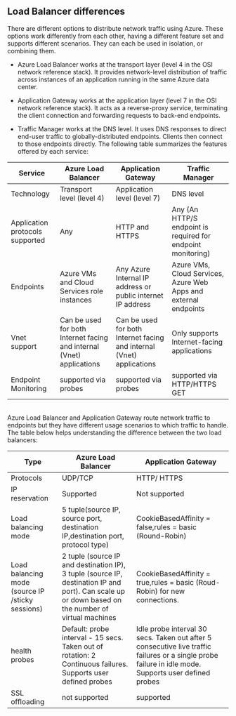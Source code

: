 ## Load Balancer differences

There are different options to distribute network traffic using Azure.  These options work differently from each other, having a different feature set and supports different scenarios.  They can each be used in isolation, or combining them.

- Azure Load Balancer works at the transport layer (level 4 in the OSI network reference stack).  It provides network-level distribution of traffic across instances of an application running in the same Azure data center.

- Application Gateway works at the application layer (level 7 in the OSI network reference stack).  It acts as a reverse-proxy service, terminating the client connection and forwarding requests to back-end endpoints.

- 	Traffic Manager works at the DNS level.  It uses DNS responses to direct end-user traffic to globally-distributed endpoints.  Clients then connect to those endpoints directly.
The following table summarizes the features offered by each service:

| Service | Azure Load Balancer | Application Gateway | Traffic Manager |
|---|---|---|---|
|Technology| Transport level (level 4) | Application level (level 7) | DNS level |
| Application protocols supported |	Any | HTTP and HTTPS | 	Any (An HTTP/S endpoint is required for endpoint monitoring) |
| Endpoints | Azure VMs and Cloud Services role instances | Any Azure Internal IP address or public internet IP address | Azure VMs, Cloud Services, Azure Web Apps and external endpoints |
| Vnet support | Can be used for both Internet facing and internal (Vnet) applications | Can be used for both Internet facing and internal (Vnet) applications |	Only supports Internet-facing applications |
Endpoint Monitoring | supported via probes | supported via probes | supported via HTTP/HTTPS GET | 
<BR>
Azure Load Balancer and Application Gateway route network traffic to endpoints but they have different usage scenarios to which traffic to handle. The table below helps understanding the difference between the two load balancers:


| Type | Azure Load Balancer | Application Gateway |
|---|---|---|
| Protocols | UDP/TCP | HTTP/ HTTPS |
| IP reservation | Supported | Not supported | 
| Load balancing mode | 5 tuple(source IP, source port, destination IP,destination port, protocol type) | CookieBasedAffinity = false,rules = basic (Round-Robin) | 
| Load balancing mode (source IP /sticky sessions) |  2 tuple (source IP and destination IP), 3 tuple (source IP, destination IP and port). Can scale up or down based on the number of virtual machines | CookieBasedAffinity = true,rules = basic (Roud-Robin) for new connections. |
| health probes | Default: probe interval - 15 secs. Taken out of rotation: 2 Continuous failures. Supports user defined probes | Idle probe interval 30 secs. Taken out after 5 consecutive live traffic failures or a single probe failure in idle mode. Supports user defined probes | 
| SSL offloading | not supported | supported | 


  